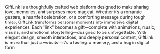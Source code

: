 GiftLink is a thoughtfully crafted web platform designed to make sharing love, memories, and surprises more magical. Whether it’s a romantic gesture, a heartfelt celebration, or a comforting message during tough times, GiftLink transforms personal moments into immersive digital experiences. Each "link" becomes a gift—complete with animations, music, visuals, and emotional storytelling—designed to be unforgettable. With elegant design, smooth interactions, and deeply personal content, GiftLink is more than just a website—it's a feeling, a memory, and a hug in digital form.
